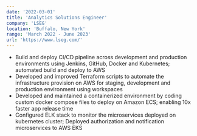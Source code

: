 ```yaml
---
date: '2022-03-01'
title: 'Analytics Solutions Engineer'
company: 'LSEG'
location: 'Buffalo, New York'
range: 'March 2022 - June 2023'
url: 'https://www.lseg.com/'
---
```


- Build and deploy CI/CD pipeline across development and production environments using Jenkins, GitHub, Docker and Kubernetes; automated build and deploy to AWS
- Developed and improved Terraform scripts to automate the infrastructure provision on AWS for staging, development and production environment using workspaces
- Developed and maintained a containerized environment by coding custom docker compose files to deploy on Amazon ECS; enabling 10x faster app release time
- Configured ELK stack to monitor the microservices deployed on kubernetes cluster; Deployed authorization and notification microservices to AWS EKS
